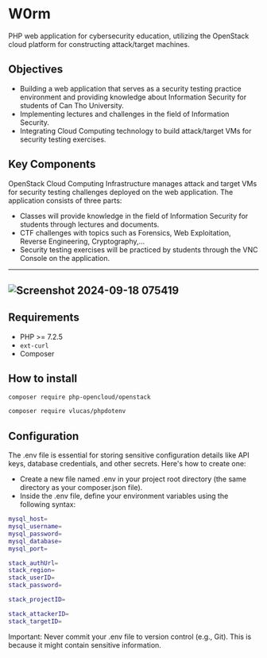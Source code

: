 # W0rm

PHP web application for cybersecurity education, utilizing the OpenStack cloud platform for constructing attack/target machines.

## Objectives

* Building a web application that serves as a security testing practice environment and providing knowledge about Information Security for students of Can Tho University.
* Implementing lectures and challenges in the field of Information Security.
* Integrating Cloud Computing technology to build attack/target VMs for security testing exercises.

## Key Components

OpenStack Cloud Computing Infrastructure manages attack and target VMs for security testing challenges deployed on the web application.
The application consists of three parts:
* Classes will provide knowledge in the field of Information Security for students through lectures and documents.
* CTF challenges with topics such as Forensics, Web Exploitation, Reverse Engineering, Cryptography,...
* Security testing exercises will be practiced by students through the VNC Console on the application.

---
![Screenshot 2024-09-18 075419](https://github.com/user-attachments/assets/42b89075-a3cc-4f23-86ee-46a475260d4d)
---

## Requirements

* PHP >= 7.2.5
* `ext-curl`
* Composer

## How to install

```bash
composer require php-opencloud/openstack
```
```bash
composer require vlucas/phpdotenv
```

## Configuration

The .env file is essential for storing sensitive configuration details like API keys, database credentials, and other secrets. Here's how to create one:

* Create a new file named .env in your project root directory (the same directory as your composer.json file).
* Inside the .env file, define your environment variables using the following syntax:

```bash
mysql_host=
mysql_username=
mysql_password=
mysql_database=
mysql_port=

stack_authUrl=
stack_region=
stack_userID=
stack_password=

stack_projectID=

stack_attackerID=
stack_targetID=
```
Important: Never commit your .env file to version control (e.g., Git). This is because it might contain sensitive information.

